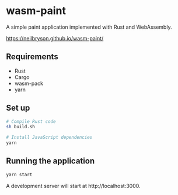 # wasm-paint
A simple paint application implemented with Rust and WebAssembly.

https://neilbryson.github.io/wasm-paint/

## Requirements
* Rust
* Cargo
* wasm-pack
* yarn

## Set up
```bash
# Compile Rust code
sh build.sh

# Install JavaScript dependencies
yarn
```

## Running the application
```bash
yarn start
```

A development server will start at http://localhost:3000.
